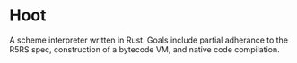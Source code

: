 # Hoot

A scheme interpreter written in Rust. Goals include partial adherance to the R5RS spec, construction of a bytecode VM, and native code compilation.